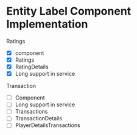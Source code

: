 # Entity Label Component Implementation

Ratings
- [x] component
- [x] Ratings
- [x] RatingDetails
- [x] Long support in service

Transaction
- [ ] Component
- [ ] Long support in service
- [ ] Transactions
- [ ] TransactionDetails
- [ ] PlayerDetailsTransactions